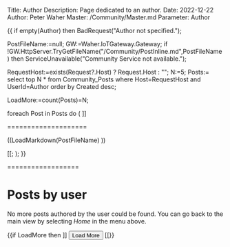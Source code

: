 Title: Author
Description: Page dedicated to an author.
Date: 2022-12-22
Author: Peter Waher
Master: /Community/Master.md
Parameter: Author

{{
if empty(Author) then BadRequest("Author not specified.");

PostFileName:=null;
GW:=Waher.IoTGateway.Gateway;
if !GW.HttpServer.TryGetFileName("/Community/PostInline.md",PostFileName) then ServiceUnavailable("Community Service not available.");

RequestHost:=exists(Request?.Host) ? Request.Host : "";
N:=5;
Posts:=
	select top N 
		* 
	from 
		Community_Posts 
	where 
		Host=RequestHost and 
		UserId=Author 
	order by 
		Created desc;

LoadMore:=count(Posts)=N;

foreach Post in Posts do
(
	]]

====================

((LoadMarkdown(PostFileName) ))

[[;
);
}}

==================

Posts by user
==================

No more posts authored by the user could be found. You can go back to the main view by selecting *Home* in the menu above.

{{if LoadMore then ]]
<button id="LoadMoreButton" class='posButton' type="button" onclick='LoadMore(this,((N)),((N)),"((Author))","")'>Load More</button>
[[}}

